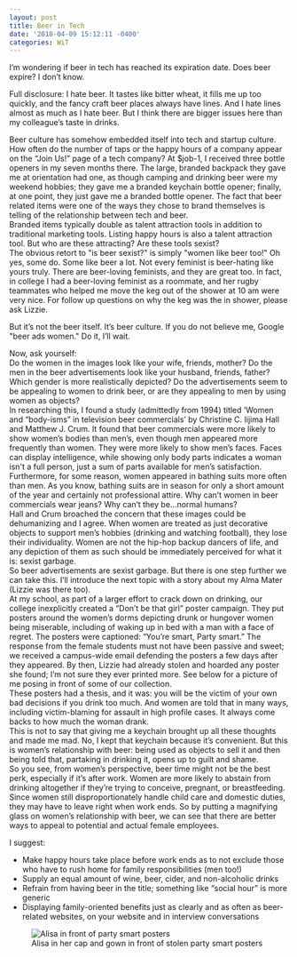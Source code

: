 ```yaml
---
layout: post
title: Beer in Tech
date: '2018-04-09 15:12:11 -0400'
categories: WiT
---
```



I’m wondering if beer in tech has reached its expiration date. Does beer expire? I don’t know.

Full disclosure: I hate beer. It tastes like bitter wheat, it fills me up too quickly, and the fancy craft beer places always have lines. And I hate lines almost as much as I hate beer. But I think there are bigger issues here than my colleague’s taste in drinks.  

Beer culture has somehow embedded itself into tech and startup culture. How often do the number of taps or the happy hours of a company appear on the “Join Us!” page of a tech company?  At $job-1, I received three bottle openers in my seven months there. The large, branded backpack they gave me at orientation had one, as though camping and drinking beer were my weekend hobbies; they gave me a branded keychain bottle opener; finally, at one point, they just gave me a branded bottle opener. The fact that beer related items were one of the ways they chose to brand themselves is telling of the relationship between tech and beer.  
Branded items typically double as talent attraction tools in addition to traditional marketing tools. Listing happy hours is also a talent attraction tool. But who are these attracting? Are these tools sexist?  
The obvious retort to "is beer sexist?" is simply "women like beer too!" Oh yes, some do. Some like beer a lot. Not every feminist is beer-hating like yours truly. There are beer-loving feminists, and they are great too. In fact, in college I had a beer-loving feminist as a roommate, and her rugby teammates who helped me move the keg out of the shower at 10 am were very nice. For follow up questions on why the keg was the in shower, please ask Lizzie.  

But it’s not the beer itself. It’s beer culture. If you do not believe me, Google "beer ads women." Do it, I’ll wait.

Now, ask yourself:  
Do the women in the images look like your wife, friends, mother? Do the men in the beer advertisements look like your husband, friends, father? Which gender is more realistically depicted? Do the advertisements seem to be appealing to women to drink beer, or are they appealing to men by using women as objects?  
In researching this, I found a study (admittedly from 1994) titled ‘Women and “body-isms” in television beer commercials’ by Christine C. Iijima Hall and Matthew J. Crum. It found that beer commercials were more likely to show women’s bodies than men’s, even though men appeared more frequently than women. They were more likely to show men’s faces. Faces can display intelligence, while showing only body parts indicates a woman isn't a full person, just a sum of parts available for men’s satisfaction.  
Furthermore, for some reason, women appeared in bathing suits more often than men. As you know, bathing suits are in season for only a short amount of the year and certainly not professional attire. Why can’t women in beer commercials wear jeans? Why can’t they be...normal humans?  
Hall and Crum broached the concern that these images could be dehumanizing and I agree. When women are treated as just decorative objects to support men’s hobbies (drinking and watching football), they lose their individuality. Women are not the hip-hop backup dancers of life, and any depiction of them as such should be immediately perceived for what it is: sexist garbage.  
So beer advertisements are sexist garbage. But there is one step further we can take this. I’ll introduce the next topic with a story about my Alma Mater (Lizzie was there too).  
At my school, as part of a larger effort to crack down on drinking, our college inexplicitly created a “Don’t be that girl” poster campaign. They put posters around the women’s dorms depicting drunk or hungover women being miserable, including of waking up in bed with a man with a face of regret. The posters were captioned: “You’re smart, Party smart.” The response from the female students must not have been passive and sweet; we received a campus-wide email defending the posters a few days after they appeared. By then, Lizzie had already stolen and hoarded any poster she found; I’m not sure they ever printed more. See below for a picture of me posing in front of some of our collection.  
These posters had a thesis, and it was: you will be the victim of your own bad decisions if you drink too much. And women are told that in many ways, including victim-blaming for assault in high profile cases. It always come backs to how much the woman drank.  
This is not to say that giving me a keychain brought up all these thoughts and made me mad. No, I kept that keychain because  it’s convenient. But this is women’s relationship with beer: being used as objects to sell it and then being told that, partaking in drinking it, opens up to guilt and shame.  
So you see, from women’s perspective, beer time might not be the best perk, especially if it’s after work. Women are more likely to abstain from drinking altogether if they’re trying to conceive, pregnant, or breastfeeding. Since women still disproportionately handle child care and domestic duties, they may have to leave right when work ends. So by putting a magnifying glass on women’s relationship with beer, we can see that there are better ways to appeal to potential and actual female employees.  

I suggest:
* Make happy hours take place before work ends as to not exclude those who have to rush home for family responsibilities (men too!)
* Supply an equal amount of wine, beer, cider, and non-alcoholic drinks
* Refrain from having beer in the title; something like “social hour” is more generic
* Displaying family-oriented benefits just as clearly and as often as beer-related websites, on your website and in interview conversations


<figure> <img src="https://github.com/alisaraa/alisaraa.github.io/blob/master/images/party_smart.jpg" alt="Alisa in front of party smart posters"> <figcaption>Alisa in her cap and gown in front of stolen party smart posters</figcaption> </figure>

